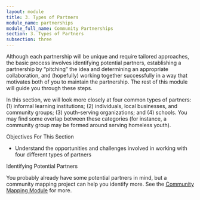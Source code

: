 ```yaml
---
layout: module
title: 3. Types of Partners
module_name: partnerships
module_full_name: Community Partnerships
section: 3. Types of Partners
subsection: three
---
```


Although each partnership will be unique and require tailored approaches, the basic process involves identifying potential partners, establishing a partnership by “pitching” the idea and determining an appropriate collaboration, and (hopefully) working together successfully in a way that motivates both of you to maintain the partnership. The rest of this module will guide you through these steps. 

In this section, we will look more closely at four common types of partners: (1) informal learning institutions; (2) individuals, local businesses, and community groups; (3) youth-serving organizations; and (4) schools. You may find some overlap between these categories (for instance, a community group may be formed around serving homeless youth).

<div class="objectives">
	<p class="box-title">Objectives For This Section</p>
	<ul>
  		<li>Understand the opportunities and challenges involved in working with four different types of partners</li>
	</ul>
</div>

<div class="tips">
	<p class="box-title">Identifying Potential Partners</p>
	<p>You probably already have some potential partners in mind, but a community mapping project can help you identify more. See the <a href="../communitymapping/index.html">Community Mapping Module</a> for more.</p>
</div>